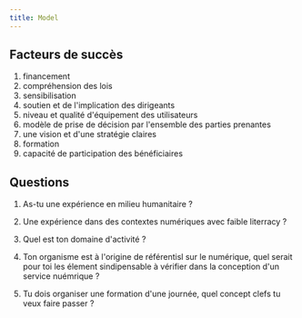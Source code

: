 ```yaml
---
title: Model
---
```


## Facteurs de succès

 1. financement
 1. compréhension des lois
 1. sensibilisation
 1. soutien et de l'implication des dirigeants
 1. niveau et qualité d'équipement des utilisateurs
 1. modèle de prise de décision par l'ensemble des parties prenantes
 1. une vision et d'une stratégie claires
 1. formation
 1. capacité de participation des bénéficiaires

## Questions

1. As-tu une expérience en milieu humanitaire ?

2. Une expérience dans des contextes numériques avec faible literracy ?

3. Quel est ton domaine d'activité ?

4. Ton organisme est à l'origine de référentisl sur le numérique, quel serait pour toi les élement sindipensable à vérifier dans la conception d'un service nuémrique ?

5. Tu dois organiser une formation d'une journée, quel concept clefs tu veux faire passer ?



